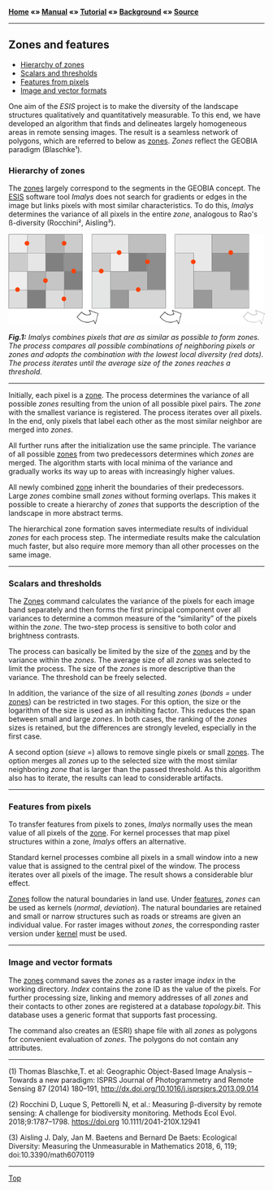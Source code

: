 **[Home](../README.md) «» [Manual](../manual/README.md) «» [Tutorial](../tutorial/README.md) «» [Background](../background/README.md) «» [Source](../source)**

------

## Zones and features

- [Hierarchy of zones](B_Delineate.md#Hierarchy-of-zones)
- [Scalars and thresholds](B_Delineate.md#Scalars-and-thresholds)
- [Features from pixels](B_Delineate.md#Features-from-pixels)
- [Image and vector formats](B_Delineate.md#Image-and-vector-formats)

One aim of the *ESIS* project is to make the diversity of the landscape structures qualitatively and quantitatively measurable. To this end, we have developed an algorithm that finds and delineates largely homogeneous areas in remote sensing images. The result is a seamless network of polygons, which are referred to below as [zones](../manual/7_Zones.md). *Zones* reflect the GEOBIA paradigm (Blaschke¹).

### Hierarchy of zones

The [zones](../manual/7_Zones.md) largely correspond to the segments in the GEOBIA concept. The [ESIS](../README.md) software tool *Imalys* does not search for gradients or edges in the image but links pixels with most similar characteristics. To do this, *Imalys* determines the variance of all pixels in the entire *zone*, analogous to Rao's ß-diversity (Rocchini², Aisling³).

![](../images/B1_Zones.png)

***Fig.1:** Imalys combines pixels that are as similar as possible to form zones. The process compares all possible combinations of neighboring pixels or zones and adopts the combination with the lowest local diversity (red dots). The process iterates until the average size of the zones reaches a threshold*.

------

Initially, each pixel is a [zone](../manual/7_Zones.md). The process determines the variance of all possible *zones* resulting from the union of all possible pixel pairs. The *zone* with the smallest variance is registered. The process iterates over all pixels. In the end, only pixels that label each other as the most similar neighbor are merged into *zones*. 

All further runs after the initialization use the same principle. The variance of all possible [zones](../manual/7_Zones.md) from two predecessors determines which *zones* are merged. The algorithm starts with local minima of the variance and gradually works its way up to areas with increasingly higher values. 

All newly combined [zone](../manual/7_Zones.md) inherit the boundaries of their predecessors. Large *zones* combine small *zones* without forming overlaps. This makes it possible to create a hierarchy of *zones* that supports the description of the landscape in more abstract terms.

The hierarchical zone formation saves intermediate results of individual *zones* for each process step. The intermediate results make the calculation much faster, but also require more memory than all other processes on the same image. 

------

### Scalars and thresholds

The [Zones](../manual/7_Zones.md) command calculates the variance of the pixels for each image band separately and then forms the first principal component over all variances to determine a common measure of the “similarity” of the pixels within the *zone*. The two-step process is sensitive to both color and brightness contrasts. 

The process can basically be limited by the size of the [zones](../manual/7_Zones.md) and by the variance within the *zones*. The average size of all *zones* was selected to limit the process. The size of the *zones* is more descriptive than the variance. The threshold can be freely selected. 

In addition, the variance of the size of all resulting *zones* (*bonds =* under [zones](../manual/7_Zones.md)) can be restricted in two stages. For this option, the size or the logarithm of the size is used as an inhibiting factor. This reduces the span between small and large *zones*. In both cases, the ranking of the *zones* sizes is retained, but the differences are strongly leveled, especially in the first case.

A second option (*sieve =*) allows to remove single pixels or small [zones](../manual/7_Zones.md). The option merges all *zones* up to the selected size with the most similar neighboring *zone* that is larger than the passed threshold. As this algorithm also has to iterate, the results can lead to considerable artifacts.

------

### Features from pixels

To transfer features from pixels to zones, *Imalys* normally uses the mean value of all pixels of the [zone](../manual/7_Zones.md). For kernel processes that map pixel structures within a zone, *Imalys* offers an alternative. 

Standard kernel processes combine all pixels in a small window into a new value that is assigned to the central pixel of the window. The process iterates over all pixels of the image. The result shows a considerable blur effect.

[Zones](../manual/7_Zones.md) follow the natural boundaries in land use. Under [features](../manual/8_Features.md), *zones* can be used as kernels (*normal*, *deviation*). The natural boundaries are retained and small or narrow structures such as roads or streams are given an individual value. For raster images without *zones*, the corresponding raster version under [kernel](../manual/6_Kernel.md) must be used.

------

### Image and vector formats

The [zones](../manual/7_Zones.md) command saves the *zones* as a raster image *index* in the working directory. *Index* contains the zone ID as the value of the pixels. For further processing size, linking and memory addresses of all *zones* and their contacts to other zones are registered at a database *topology.bit*. This database uses a generic format that supports fast processing.

The command also creates an (ESRI) shape file with all *zones* as polygons for convenient evaluation of *zones*. The polygons do not contain any attributes. 

------

(1) Thomas Blaschke,T. et al: Geographic Object-Based Image Analysis – Towards a new paradigm: ISPRS Journal of Photogrammetry and Remote Sensing 87 (2014) 180–191, http://dx.doi.org/10.1016/j.isprsjprs.2013.09.014

(2) Rocchini D, Luque S, Pettorelli N, et al.: Measuring β-­diversity by remote sensing: A challenge for biodiversity monitoring. Methods Ecol Evol. 2018;9:1787–1798. https://doi.org 10.1111/2041-210X.12941

(3) Aisling J. Daly, Jan M. Baetens and Bernard De Baets: Ecological Diversity: Measuring the Unmeasurable in Mathematics 2018, 6, 119; doi:10.3390/math6070119

------

[Top](B_Delineate.md#Zones-and-features)